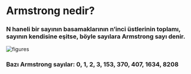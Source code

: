 # Armstrong nedir?

### N haneli bir sayının basamaklarının n’inci üstlerinin toplamı, sayının kendisine eşitse, böyle sayılara Armstrong sayı denir.
 
 ![figures](https://media.geeksforgeeks.org/wp-content/cdn-uploads/program-to-check-armstrong-number-1024x512.png)
 
### Bazı Armstrong sayılar: 0, 1, 2, 3, 153, 370, 407, 1634, 8208
 
 
 
 
 
 
 
 
 
 
 
 
 
 
 
 
 
 
 
 
 


 
 
 


